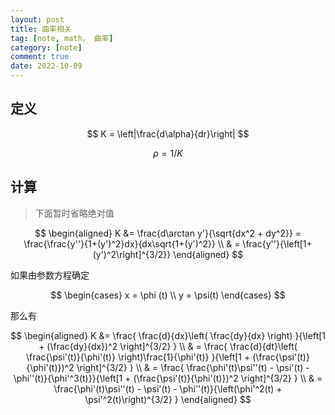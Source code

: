 ```yaml
---
layout: post
title: 曲率相关
tag: [note, math， 曲率]
category: [note]
comment: true
date: 2022-10-09
---
```


## 定义

$$
K = \left|\frac{d\alpha}{dr}\right|
$$

$$
\rho = 1/K
$$

## 计算

>  下面暂时省略绝对值

$$
\begin{aligned}
K &= \frac{d\arctan y'}{\sqrt{dx^2 + dy^2}} 
= \frac{\frac{y''}{1+(y')^2}dx}{dx\sqrt{1+(y')^2}} \\
& = \frac{y''}{\left[1+(y')^2\right]^{3/2}}
\end{aligned}
$$

如果由参数方程确定

$$
\begin{cases}
x = \phi (t) \\
y = \psi(t)
\end{cases}
$$

那么有

$$
\begin{aligned}
K &= \frac{ \frac{d}{dx}\left( \frac{dy}{dx} \right) }{\left[1 + (\frac{dy}{dx})^2 \right]^{3/2} } \\
& = \frac{ \frac{d}{dt}\left( \frac{\psi'(t)}{\phi'(t)} \right)\frac{1}{\phi'(t)} }{\left[1 + (\frac{\psi'(t)}{\phi'(t)})^2 \right]^{3/2} } \\
& = \frac{ \frac{\phi'(t)\psi''(t) - \psi'(t) - \phi''(t)}{\phi'^3(t)}}{\left[1 + (\frac{\psi'(t)}{\phi'(t)})^2 \right]^{3/2} } \\ 
& = \frac{\phi'(t)\psi''(t) - \psi'(t) - \phi''(t)}{\left(\phi'^2(t) + \psi'^2(t)\right)^{3/2} }
\end{aligned}
$$
